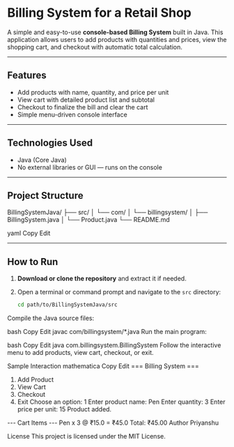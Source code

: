 # Billing System for a Retail Shop

A simple and easy-to-use **console-based Billing System** built in Java. This application allows users to add products with quantities and prices, view the shopping cart, and checkout with automatic total calculation.

---

## Features

- Add products with name, quantity, and price per unit  
- View cart with detailed product list and subtotal  
- Checkout to finalize the bill and clear the cart  
- Simple menu-driven console interface

---

## Technologies Used

- Java (Core Java)  
- No external libraries or GUI — runs on the console

---

## Project Structure

BillingSystemJava/
├── src/
│ └── com/
│ └── billingsystem/
│ ├── BillingSystem.java
│ └── Product.java
└── README.md

yaml
Copy
Edit

---

## How to Run

1. **Download or clone the repository** and extract it if needed.

2. Open a terminal or command prompt and navigate to the `src` directory:

   ```bash
   cd path/to/BillingSystemJava/src
Compile the Java source files:

bash
Copy
Edit
javac com/billingsystem/*.java
Run the main program:

bash
Copy
Edit
java com.billingsystem.BillingSystem
Follow the interactive menu to add products, view cart, checkout, or exit.

Sample Interaction
mathematica
Copy
Edit
=== Billing System ===

1. Add Product
2. View Cart
3. Checkout
4. Exit
Choose an option: 1
Enter product name: Pen
Enter quantity: 3
Enter price per unit: 15
Product added.

--- Cart Items ---
Pen x 3 @ ₹15.0 = ₹45.0
Total: ₹45.00
Author
Priyanshu

License
This project is licensed under the MIT License.
